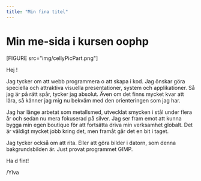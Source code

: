 ```yaml
---
title: "Min fina titel"
---
```

Min me-sida i kursen oophp
=========================

[FIGURE src="img/cellyPicPart.png"]

Hej !

Jag tycker om att webb programmera o att skapa i kod.
Jag önskar göra speciella och attraktiva visuella presentationer, system och applikationer.
Så jag är på rätt spår, tycker jag absolut. Även om det finns mycket kvar att lära, så känner jag mig nu bekväm med den orienteringen som jag har.

Jag har länge arbetat som metallsmed, utvecklat smycken i stål under flera år och sedan nu mera fokuserad på silver.
Jag ser fram emot att kunna bygga min egen boutique för att fortsätta driva min verksamhet globalt. Det är väldigt mycket jobb kring det,
men framåt går det en bit i taget.

Jag tycker också om att rita. Eller att göra bilder i datorn, som denna bakgrundsbilden är. Just provat programmet GIMP.

Ha d fint!


/Ylva
